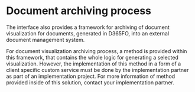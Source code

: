 # **Document archiving process**

The interface also provides a framework for archiving of document visualization for documents, generated in D365FO, into an external document management system. 

For document visualization archiving process, a method is provided within this framework, that contains the whole logic for generating a selected visualization. However, the implementation of this method in a form of a client specific custom service must be done by the implementation partner as part of an implementation project. For more information of method provided inside of this solution, contact your implementation partner. 
